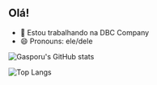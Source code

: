 ## Olá! 

- 🔭 Estou trabalhando na DBC Company
- 😄 Pronouns: ele/dele


![Gasporu's GitHub stats](https://github-readme-stats.vercel.app/api?username=Gasporu&show_icons=true&theme=merko)

![Top Langs](https://github-readme-stats.vercel.app/api/top-langs/?username=Gasporu&hide_progress=true)
